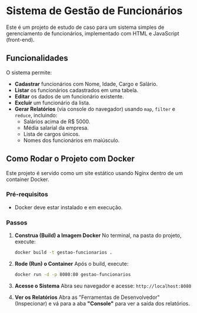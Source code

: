 # Sistema de Gestão de Funcionários

Este é um projeto de estudo de caso para um sistema simples de gerenciamento de funcionários, implementado com HTML e JavaScript (front-end).

## Funcionalidades

O sistema permite:

* **Cadastrar** funcionários com Nome, Idade, Cargo e Salário.
* **Listar** os funcionários cadastrados em uma tabela.
* **Editar** os dados de um funcionário existente.
* **Excluir** um funcionário da lista.
* **Gerar Relatórios** (via console do navegador) usando `map`, `filter` e `reduce`, incluindo:
    * Salários acima de R$ 5000.
    * Média salarial da empresa.
    * Lista de cargos únicos.
    * Nomes dos funcionários em maiúsculo.

## Como Rodar o Projeto com Docker 

Este projeto é servido como um site estático usando Nginx dentro de um container Docker.

### Pré-requisitos

* Docker deve estar instalado e em execução.

### Passos

1.  **Construa (Build) a Imagem Docker**
    No terminal, na pasta do projeto, execute:
    ```bash
    docker build -t gestao-funcionarios .
    ```

2.  **Rode (Run) o Container**
    Após o build, execute:
    ```bash
    docker run -d -p 8080:80 gestao-funcionarios
    ```

3.  **Acesse o Sistema**
    Abra seu navegador e acesse: `http://localhost:8080`

4.  **Ver os Relatórios**
    Abra as "Ferramentas de Desenvolvedor" (Inspecionar) e vá para a aba **"Console"** para ver a saída dos relatórios.
